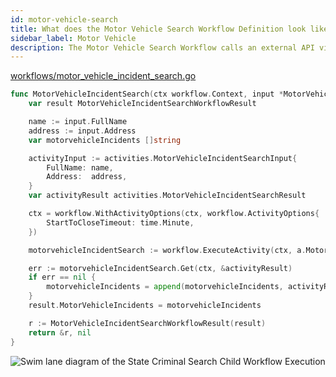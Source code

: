```yaml
---
id: motor-vehicle-search
title: What does the Motor Vehicle Search Workflow Definition look like?
sidebar_label: Motor Vehicle
description: The Motor Vehicle Search Workflow calls an external API via an Activity Execution and returns the results.
---
```


<!--SNIPSTART background-checks-motor-vehicle-workflow-definition-->
[workflows/motor_vehicle_incident_search.go](https://github.com/temporalio/background-checks/blob/master/workflows/motor_vehicle_incident_search.go)
```go
func MotorVehicleIncidentSearch(ctx workflow.Context, input *MotorVehicleIncidentSearchWorkflowInput) (*MotorVehicleIncidentSearchWorkflowResult, error) {
	var result MotorVehicleIncidentSearchWorkflowResult

	name := input.FullName
	address := input.Address
	var motorvehicleIncidents []string

	activityInput := activities.MotorVehicleIncidentSearchInput{
		FullName: name,
		Address:  address,
	}
	var activityResult activities.MotorVehicleIncidentSearchResult

	ctx = workflow.WithActivityOptions(ctx, workflow.ActivityOptions{
		StartToCloseTimeout: time.Minute,
	})

	motorvehicleIncidentSearch := workflow.ExecuteActivity(ctx, a.MotorVehicleIncidentSearch, activityInput)

	err := motorvehicleIncidentSearch.Get(ctx, &activityResult)
	if err == nil {
		motorvehicleIncidents = append(motorvehicleIncidents, activityResult.MotorVehicleIncidents...)
	}
	result.MotorVehicleIncidents = motorvehicleIncidents

	r := MotorVehicleIncidentSearchWorkflowResult(result)
	return &r, nil
}

```
<!--SNIPEND-->

![Swim lane diagram of the State Criminal Search Child Workflow Execution](/diagrams/background-checks/motor-vehicle-search-flow.svg)
